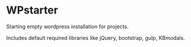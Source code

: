 # WPstarter

Starting empty wordpress installation for projects.

Includes default required libraries like jQuery, bootstrap, gulp, KBmodals.

